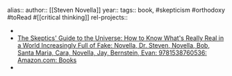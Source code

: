 alias::
author:: [[Steven Novella]]
year::
tags:: book, #skepticism #orthodoxy #toRead #[[critical thinking]]
rel-projects::


-
- [The Skeptics' Guide to the Universe: How to Know What's Really Real in a World Increasingly Full of Fake: Novella, Dr. Steven, Novella, Bob, Santa Maria, Cara, Novella, Jay, Bernstein, Evan: 9781538760536: Amazon.com: Books](https://www.amazon.com/Skeptics-Guide-Universe-Really-Increasingly/dp/1538760533)
-
